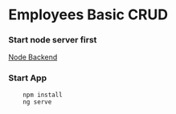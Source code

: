 # Employees Basic CRUD

### Start node server first
[Node Backend](https://github.com/TheGlitchCat/employee_app_back)

### Start App
```
    npm install
    ng serve
``` 

